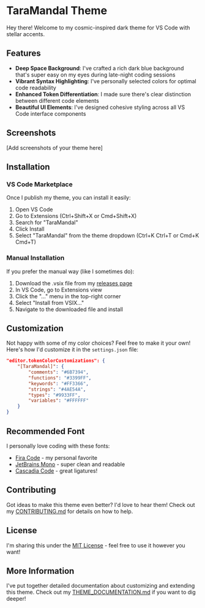 # TaraMandal Theme

Hey there! Welcome to my cosmic-inspired dark theme for VS Code with stellar accents.

## Features

- **Deep Space Background**: I've crafted a rich dark blue background that's super easy on my eyes during late-night coding sessions
- **Vibrant Syntax Highlighting**: I've personally selected colors for optimal code readability
- **Enhanced Token Differentiation**: I made sure there's clear distinction between different code elements
- **Beautiful UI Elements**: I've designed cohesive styling across all VS Code interface components

## Screenshots

[Add screenshots of your theme here]

## Installation

### VS Code Marketplace

Once I publish my theme, you can install it easily:

1. Open VS Code
2. Go to Extensions (Ctrl+Shift+X or Cmd+Shift+X)
3. Search for "TaraMandal"
4. Click Install
5. Select "TaraMandal" from the theme dropdown (Ctrl+K Ctrl+T or Cmd+K Cmd+T)

### Manual Installation

If you prefer the manual way (like I sometimes do):

1. Download the .vsix file from my [releases page](https://github.com/ram0niswack/taramandal/releases)
2. In VS Code, go to Extensions view
3. Click the "..." menu in the top-right corner
4. Select "Install from VSIX..."
5. Navigate to the downloaded file and install

## Customization

Not happy with some of my color choices? Feel free to make it your own! Here's how I'd customize it in the `settings.json` file:

```json
"editor.tokenColorCustomizations": {
    "[TaraMandal]": {
        "comments": "#6B7394",
        "functions": "#3399FF",
        "keywords": "#FF3366",
        "strings": "#4AE54A",
        "types": "#9933FF",
        "variables": "#FFFFFF"
    }
}
```

## Recommended Font

I personally love coding with these fonts:

- [Fira Code](https://github.com/tonsky/FiraCode) - my personal favorite
- [JetBrains Mono](https://www.jetbrains.com/lp/mono/) - super clean and readable
- [Cascadia Code](https://github.com/microsoft/cascadia-code) - great ligatures!

## Contributing

Got ideas to make this theme even better? I'd love to hear them! Check out my [CONTRIBUTING.md](CONTRIBUTING.md) for details on how to help.

## License

I'm sharing this under the [MIT License](LICENSE) - feel free to use it however you want!

## More Information

I've put together detailed documentation about customizing and extending this theme. Check out my [THEME_DOCUMENTATION.md](THEME_DOCUMENTATION.md) if you want to dig deeper!

